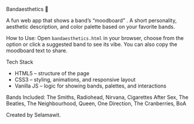 Bandaesthetics 🎵

A fun web app that shows a band’s “moodboard” . A short personality, aesthetic description, and color palette based on your favorite bands.

How to Use:
Open `bandaesthetics.html` in your browser, choose from the option or click a suggested band to see its vibe. You can also copy the moodboard text to share.

Tech Stack
- HTML5 – structure of the page  
- CSS3 – styling, animations, and responsive layout  
- Vanilla JS – logic for showing bands, palettes, and interactions  

Bands Included: 
The Smiths, Radiohead, Nirvana, Cigarettes After Sex, The Beatles, The Neighbourhood, Queen, One Direction, The Cranberries, BoA

Created by Selamawit.


